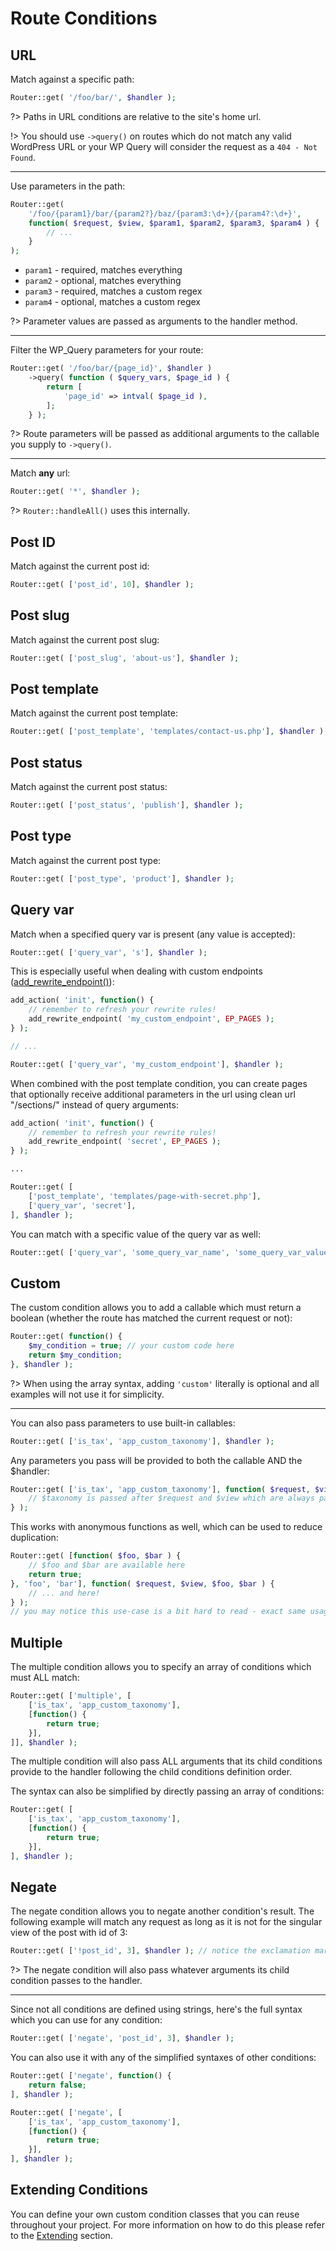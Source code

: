 # Route Conditions

## URL

Match against a specific path:

```php
Router::get( '/foo/bar/', $handler );
```

?> Paths in URL conditions are relative to the site's home url.

!> You should use `->query()` on routes which do not match any valid WordPress URL or your WP Query will consider the request as a `404 - Not Found`.

---

Use parameters in the path:

```php
Router::get(
    '/foo/{param1}/bar/{param2?}/baz/{param3:\d+}/{param4?:\d+}',
    function( $request, $view, $param1, $param2, $param3, $param4 ) {
        // ...
    }
);
```

- `param1` - required, matches everything
- `param2` - optional, matches everything
- `param3` - required, matches a custom regex
- `param4` - optional, matches a custom regex

?> Parameter values are passed as arguments to the handler method.

---

Filter the WP_Query parameters for your route:

```php
Router::get( '/foo/bar/{page_id}', $handler )
    ->query( function ( $query_vars, $page_id ) {
        return [
            'page_id' => intval( $page_id ),
        ];
    } );
```

?> Route parameters will be passed as additional arguments to the callable you supply to `->query()`.

---

Match __any__ url:

```php
Router::get( '*', $handler );
```

?> `Router::handleAll()` uses this internally.

## Post ID

Match against the current post id:

```php
Router::get( ['post_id', 10], $handler );
```

## Post slug

Match against the current post slug:

```php
Router::get( ['post_slug', 'about-us'], $handler );
```

## Post template

Match against the current post template:

```php
Router::get( ['post_template', 'templates/contact-us.php'], $handler );
```

## Post status

Match against the current post status:

```php
Router::get( ['post_status', 'publish'], $handler );
```

## Post type

Match against the current post type:

```php
Router::get( ['post_type', 'product'], $handler );
```

## Query var

Match when a specified query var is present (any value is accepted):

```php
Router::get( ['query_var', 's'], $handler );
```

This is especially useful when dealing with custom endpoints ([add_rewrite_endpoint()](https://codex.wordpress.org/Rewrite_API/add_rewrite_endpoint)):

```php
add_action( 'init', function() {
    // remember to refresh your rewrite rules!
    add_rewrite_endpoint( 'my_custom_endpoint', EP_PAGES );
} );

// ...

Router::get( ['query_var', 'my_custom_endpoint'], $handler );
```

When combined with the post template condition, you can create pages that optionally receive additional parameters in the url using clean url "/sections/" instead of query arguments:

```php
add_action( 'init', function() {
    // remember to refresh your rewrite rules!
    add_rewrite_endpoint( 'secret', EP_PAGES );
} );

...

Router::get( [
    ['post_template', 'templates/page-with-secret.php'],
    ['query_var', 'secret'],
], $handler );
```

You can match with a specific value of the query var as well:

```php
Router::get( ['query_var', 'some_query_var_name', 'some_query_var_value'], $handler );
```

## Custom

The custom condition allows you to add a callable which must return a boolean (whether the route has matched the current request or not):

```php
Router::get( function() {
    $my_condition = true; // your custom code here
    return $my_condition;
}, $handler );
```

?> When using the array syntax, adding `'custom'` literally is optional and all examples will not use it for simplicity.

---

You can also pass parameters to use built-in callables:

```php
Router::get( ['is_tax', 'app_custom_taxonomy'], $handler );
```

Any parameters you pass will be provided to both the callable AND the $handler:

```php
Router::get( ['is_tax', 'app_custom_taxonomy'], function( $request, $view, $taxonomy ) {
    // $taxonomy is passed after $request and $view which are always passed to handlers
} );
```

This works with anonymous functions as well, which can be used to reduce duplication:

```php
Router::get( [function( $foo, $bar ) {
    // $foo and $bar are available here
    return true;
}, 'foo', 'bar'], function( $request, $view, $foo, $bar ) {
    // ... and here!
} );
// you may notice this use-case is a bit hard to read - exact same usage is not advisable
```

## Multiple

The multiple condition allows you to specify an array of conditions which must ALL match:

```php
Router::get( ['multiple', [
    ['is_tax', 'app_custom_taxonomy'],
    [function() {
        return true;
    }],
]], $handler );
```

The multiple condition will also pass ALL arguments that its child conditions provide to the handler following the child conditions definition order.

The syntax can also be simplified by directly passing an array of conditions:

```php
Router::get( [
    ['is_tax', 'app_custom_taxonomy'],
    [function() {
        return true;
    }],
], $handler );
```

## Negate

The negate condition allows you to negate another condition's result. The following example will match any request as long as it is not for the singular view of the post with id of 3:

```php
Router::get( ['!post_id', 3], $handler ); // notice the exclamation mark
```

?> The negate condition will also pass whatever arguments its child condition passes to the handler.

---

Since not all conditions are defined using strings, here's the full syntax which you can use for any condition:

```php
Router::get( ['negate', 'post_id', 3], $handler );
```

You can also use it with any of the simplified syntaxes of other conditions:

```php
Router::get( ['negate', function() {
    return false;
], $handler );

Router::get( ['negate', [
    ['is_tax', 'app_custom_taxonomy'],
    [function() {
        return true;
    }],
], $handler );
```

## Extending Conditions

You can define your own custom condition classes that you can reuse throughout your project. For more information on 
how to do this please refer to the [Extending](framework/extending/overview.md) section.
